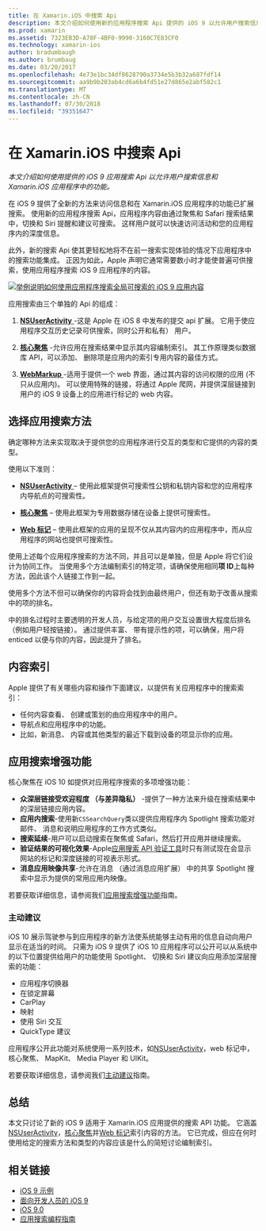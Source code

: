 ```yaml
---
title: 在 Xamarin.iOS 中搜索 Api
description: 本文介绍如何使用新的应用程序搜索 Api 提供的 iOS 9 以允许用户搜索信息和 Xamarin.iOS 应用程序中的功能。
ms.prod: xamarin
ms.assetid: 7323EB3D-A78F-4BF0-9990-3160C7E83CF0
ms.technology: xamarin-ios
author: bradumbaugh
ms.author: brumbaug
ms.date: 03/20/2017
ms.openlocfilehash: 4e73e1bc34df8628790a3734e5b3b32a687fdf14
ms.sourcegitcommit: aa9b9b203ab4cd6a6b4fd51e27d865e2abf582c1
ms.translationtype: MT
ms.contentlocale: zh-CN
ms.lasthandoff: 07/30/2018
ms.locfileid: "39351647"
---
```

# <a name="search-apis-in-xamarinios"></a>在 Xamarin.iOS 中搜索 Api

_本文介绍如何使用提供的 iOS 9 应用搜索 Api 以允许用户搜索信息和 Xamarin.iOS 应用程序中的功能。_

在 iOS 9 提供了全新的方法来访问信息和在 Xamarin.iOS 应用程序的功能已扩展搜索。 使用新的应用程序搜索 Api，应用程序内容由通过聚焦和 Safari 搜索结果中，切换和 Siri 提醒和建议可搜索。 这样用户就可以快速访问活动和您的应用程序内的深度信息。

此外，新的搜索 Api 使其更轻松地将不在前一搜索实现体验的情况下应用程序中的搜索功能集成。 正因为如此，Apple 声明它通常需要数小时才能使普遍可供搜索，使用应用程序搜索 iOS 9 应用程序的内容。

[![](images/intro01.png "举例说明如何使用应用程序搜索全局可搜索的 iOS 9 应用内容")](images/intro01.png#lightbox)

应用搜索由三个单独的 Api 的组成：

1. [**NSUserActivity** ](nsuseractivity.md) -这是 Apple 在 iOS 8 中发布的提交 api 扩展。 它用于使应用程序交互历史记录可供搜索，同时公开和私有） 用户。

2. [**核心聚焦**](corespotlight.md) -允许应用在搜索结果中显示其内容编制索引。 其工作原理类似数据库 API，可以添加、 删除项是应用内的索引专用内容的最佳方式。

3. [**WebMarkup** ](web-markup.md) -适用于提供一个 web 界面，通过其内容的访问权限的应用 (不只从应用内)。 可以使用特殊的链接，将通过 Apple 爬网，并提供深层链接到用户的 iOS 9 设备上的应用进行标记的 web 内容。

## <a name="selecting-an-app-search-approach"></a>选择应用搜索方法

确定哪种方法来实现取决于提供您的应用程序进行交互的类型和它提供的内容的类型。

使用以下准则：

- [**NSUserActivity** ](nsuseractivity.md) – 使用此框架提供可搜索性公钥和私钥内容和您的应用程序内导航点的可搜索性。

- [**核心聚焦**](corespotlight.md) – 使用此框架为专用数据存储在设备上提供可搜索性。

- [**Web 标记**](web-markup.md) – 使用此框架的应用的呈现不仅从其内容内的应用程序中，而从应用程序的网站也提供可搜索性。

使用上述每个应用程序搜索的方法不同，并且可以是单独，但是 Apple 将它们设计为协同工作。 当使用多个方法编制索引的特定项，请确保使用相同**项 ID**上每种方法，因此该个人链接工作到一起。

使用多个方法不但可以确保你的内容将会找到由最终用户，但还有助于改善从搜索中的项的排名。

中的排名过程时主要透明的开发人员，与给定项的用户交互设置很大程度后排名 （例如用户轻按链接）。
通过提供丰富、 带有提示性的项，可以确保，用户将 enticed 以便与你的内容，因此提升了排名。

## <a name="what-content-to-index"></a>内容索引

Apple 提供了有关哪些内容和操作下面建议，以提供有关应用程序中的搜索索引：

 - 任何内容查看、 创建或策划的由应用程序中的用户。
 - 导航点和应用程序中的功能。
 - 比如，新消息、 内容或其他类型的最近下载到设备的项显示你的应用。

## <a name="app-search-enhancements"></a>应用搜索增强功能

核心聚焦在 iOS 10 如提供对应用程序搜索的多项增强功能：

- **众深层链接受欢迎程度 （与差异隐私）** -提供了一种方法来升级在搜索结果中的深层链接应用内容。
- **应用内搜索**-使用新`CSSearchQuery`类以提供应用程序内 Spotlight 搜索功能对邮件、 消息和说明应用程序的工作方式类似。
- **搜索延续**-用户可以启动搜索在聚焦或 Safari，然后打开应用并继续搜索。
- **验证结果的可视化效果**-Apple[应用搜索 API 验证工具](https://search.developer.apple.com/appsearch-validation-tool)时只有测试现在会显示网站的标记和深度链接的可视表示形式。
- **消息应用映像共享**-允许在消息 （通过消息应用扩展） 中的共享 Spotlight 搜索中显示为提供的常用应用内映像。

若要获取详细信息，请参阅我们[应用搜索增强功能](~/ios/platform/search/app-search-enhancements.md)指南。

### <a name="proactive-suggestions"></a>主动建议

iOS 10 展示驾驶参与到应用程序的新方法使系统能够主动有用的信息自动向用户显示在适当的时间。 只需为 iOS 9 提供了 iOS 10 应用程序可以公开可以从系统中的以下位置提供给用户的功能使用 Spotlight、 切换和 Siri 建议向应用添加深层搜索的功能：

- 应用程序切换器
- 在锁定屏幕
- CarPlay
- 映射
- 使用 Siri 交互
- QuickType 建议 

应用程序公开此功能对系统使用一系列技术，如[NSUserActivity](https://developer.xamarin.com/api/type/Foundation.NSUserActivity/)，web 标记中，核心聚焦、 MapKit、 Media Player 和 UIKit。

若要获取详细信息，请参阅我们[主动建议](~/ios/platform/search/proactive-suggestions.md)指南。

## <a name="summary"></a>总结

本文只讨论了新的 iOS 9 适用于 Xamarin.iOS 应用提供的搜索 API 功能。 它涵盖[NSUserActivity](nsuseractivity.md)，[核心聚焦](corespotlight.md)并[Web 标记](web-markup.md)索引内容的方法。 它已完成，但应在何时使用给定的搜索方法和类型的内容应该是什么的简短讨论编制索引。



## <a name="related-links"></a>相关链接

- [iOS 9 示例](https://developer.xamarin.com/samples/ios/iOS9/)
- [面向开发人员的 iOS 9](https://developer.apple.com/ios/pre-release/)
- [iOS 9.0](https://developer.apple.com/library/prerelease/ios/releasenotes/General/WhatsNewIniOS/Articles/iOS9.html)
- [应用搜索编程指南](https://developer.apple.com/library/prerelease/ios/documentation/General/Conceptual/AppSearch/index.html#//apple_ref/doc/uid/TP40016308)
